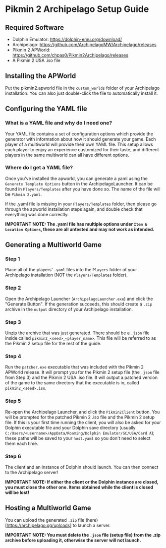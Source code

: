 # Pikmin 2 Archipelago Setup Guide
## Required Software
- Dolphin Emulator: https://dolphin-emu.org/download/
- Archipelago: https://github.com/ArchipelagoMW/Archipelago/releases
- Pikmin 2 APWorld: https://github.com/chpas0/Pikmin2Archipelago/releases
- A Pikmin 2 USA .iso file
## Installing the APWorld
Put the pikmin2.apworld file in the ```custom_worlds``` folder of your Archipelago installation. You can also just double-click the file to automatically install it.
## Configuring the YAML file
### What is a YAML file and why do I need one?
Your YAML file contains a set of configuration options which provide the generator with information about how it should generate your game. Each player of a multiworld will provide their own YAML file. This setup allows each player to enjoy an experience customized for their taste, and different players in the same multiworld can all have different options.
### Where do I get a YAML file?
Once you've installed the apworld, you can generate a yaml using the ```Generate Template Options``` button in the ArchipelagoLauncher. It can be found in ```Players/Templates``` after you have done so. The name of the file will be ```Pikmin 2.yaml```.

If the .yaml file is missing in your ```Players/Templates``` folder, then please go through the apworld installation steps again, and double check that everything was done correctly.

**IMPORTANT NOTE: The .yaml file has multiple options under ```Item & Location Options```, these are all untested and may not work as intended.**

## Generating a Multiworld Game
### Step 1
Place all of the players' ```.yaml``` files into the ```Players``` folder of your Archipelago installation (NOT the ```Players/Templates``` folder).
### Step 2
Open the Archipelago Launcher (```ArchipelagoLauncher.exe```) and click the "Generate Button". If the generation succeeds, this should create a ```.zip``` archive in the ```output``` directory of your Archipelago installation.
### Step 3
Unzip the archive that was just generated. There should be a ```.json``` file inside called ```pikmin2_<seed>_<player_name>```. This file will be referred to as the Pikmin 2 setup file for the rest of the guide.
### Step 4
Run the ```patcher.exe``` executable that was included with the Pikmin 2 APWorld release. It will prompt you for the Pikmin 2 setup file (the ```.json``` file from Step 3) and the Pikmin 2 USA .iso file. It will output a patched version of the game to the same directory that the executable is in, called ```pikmin2_<seed>.iso```.
### Step 5
Re-open the Archipelago Launcher, and click the ```Pikmin2Client``` button. You will be prompted for the patched Pikmin 2 .iso file and the Pikmin 2 setup file. If this is your first time running the client, you will also be asked for your Dolphin executable file and your Dolphin save directory (usually ```C:/Users/<username>/AppData/Roaming/Dolphin Emulator/GC/USA/Card A```); these paths will be saved to your ```host.yaml``` so you don't need to select them each time.
### Step 6
The client and an instance of Dolphin should launch. You can then connect to the Archipelago server!

**IMPORTANT NOTE: If either the client or the Dolphin instance are closed, you must close the other one. Items obtained while the client is closed will be lost!**

## Hosting a Multiworld Game
You can upload the generated ```.zip``` file (here)[https://archipelago.gg/uploads] to launch a server.

**IMPORTANT NOTE: You must delete the ```.json``` file (setup file) from the .zip archive before uploading it, otherwise the server will not launch.**